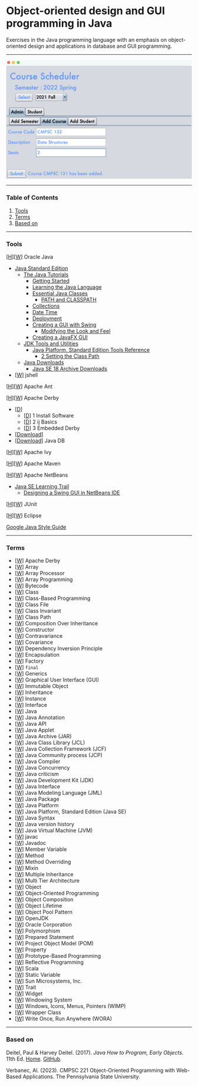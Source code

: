 # Object-oriented design and GUI programming in Java

Exercises in the Java programming language with an emphasis on object-oriented design and applications in database and GUI programming.

---

![](6_CourseSchedulerGUI/img/05.png)

---

### Table of Contents
1. [Tools](#tools)
2. [Terms](#terms)
3. [Based on](#based-on)

---

### Tools

[[H](https://docs.oracle.com/en/java/index.html)][[W](https://en.wikipedia.org/wiki/Java_(programming_language))] Oracle Java
* [Java Standard Edition](https://docs.oracle.com/en/java/javase/index.html)
  * [The Java Tutorials](https://docs.oracle.com/javase/tutorial/)
    * [Getting Started](https://docs.oracle.com/javase/tutorial/getStarted/index.html)
    * [Learning the Java Language](https://docs.oracle.com/javase/tutorial/java/index.html)
    * [Essential Java Classes](https://docs.oracle.com/javase/tutorial/essential/index.html)
      * [PATH and CLASSPATH](https://docs.oracle.com/javase/tutorial/essential/environment/paths.html)
    * [Collections](https://docs.oracle.com/javase/tutorial/collections/index.html)
    * [Date Time](https://docs.oracle.com/javase/tutorial/datetime/index.html)
    * [Deployment](https://docs.oracle.com/javase/tutorial/deployment/index.html)
    * [Creating a GUI with Swing](https://docs.oracle.com/javase/tutorial/uiswing/index.html)
      * [Modifying the Look and Feel](https://docs.oracle.com/javase/tutorial/uiswing/lookandfeel/index.html)
    * [Creating a JavaFX GUI](https://docs.oracle.com/javase/8/javase-clienttechnologies.htm)
  * [JDK Tools and Utilities](https://docs.oracle.com/javase/8/docs/technotes/tools/)
    * [Java Platform, Standard Edition Tools Reference](https://docs.oracle.com/javase/8/docs/technotes/tools/windows/)
      * [2 Setting the Class Path](https://docs.oracle.com/javase/8/docs/technotes/tools/windows/classpath.html)
  * [Java Downloads](https://www.oracle.com/java/technologies/downloads/)
    * [Java SE 18 Archive Downloads](https://www.oracle.com/java/technologies/javase/jdk18-archive-downloads.html)
* [[W](https://en.wikipedia.org/wiki/JShell)] jshell

[[H](https://ant.apache.org/)][[W](https://en.wikipedia.org/wiki/Apache_Ant)] Apache Ant

[[H](https://db.apache.org/derby/)][[W](https://en.wikipedia.org/wiki/Apache_Derby)] Apache Derby
* [[D](https://db.apache.org/derby/quick_start.html)]
  * [[D](https://db.apache.org/derby/papers/DerbyTut/install_software.html)] 1 Install Software
  * [[D](https://db.apache.org/derby/papers/DerbyTut/ij_intro.html)] 2 ij Basics
  * [[D](https://db.apache.org/derby/papers/DerbyTut/embedded_intro.html)] 3 Embedded Derby
* [[Download](https://db.apache.org/derby/derby_downloads.html)]
* [[Download](https://www.oracle.com/java/technologies/javadb-downloads.html)] Java DB

[[H](https://ant.apache.org/ivy/)][[W](https://en.wikipedia.org/wiki/Apache_Ivy)] Apache Ivy

[[H](https://maven.apache.org)][[W](https://en.wikipedia.org/wiki/Apache_Maven)] Apache Maven

[[H](https://netbeans.apache.org/)][[W](https://en.wikipedia.org/wiki/NetBeans)] Apache NetBeans
* [Java SE Learning Trail](https://netbeans.apache.org/kb/docs/java/)
  * [Designing a Swing GUI in NetBeans IDE](https://netbeans.apache.org/kb/docs/java/quickstart-gui.html)

[[H](https://junit.org)][[W](https://en.wikipedia.org/wiki/JUnit)] JUnit

[[H](https://www.eclipse.org/ide/)][[W](https://en.wikipedia.org/wiki/Eclipse_(software))] Eclipse

[Google Java Style Guide](https://google.github.io/styleguide/javaguide.html)

---

### Terms

* [[W](https://en.wikipedia.org/wiki/Apache_Derby)] Apache Derby
* [[W](https://en.wikipedia.org/wiki/Array_(data_structure))] Array
* [[W](https://en.wikipedia.org/wiki/Vector_processor)] Array Processor
* [[W](https://en.wikipedia.org/wiki/Array_programming)] Array Programming
* [[W](https://en.wikipedia.org/wiki/Java_bytecode)] Bytecode
* [[W](https://en.wikipedia.org/wiki/Class_(computer_programming))] Class
* [[W](https://en.wikipedia.org/wiki/Class-based_programming)] Class-Based Programming
* [[W](https://en.wikipedia.org/wiki/Java_class_file)] Class File
* [[W](https://en.wikipedia.org/wiki/Class_invariant)] Class Invariant
* [[W](https://en.wikipedia.org/wiki/Classpath)] Class Path
* [[W](https://en.wikipedia.org/wiki/Composition_over_inheritance)] Composition Over Inheritance
* [[W](https://en.wikipedia.org/wiki/Constructor_(object-oriented_programming))] Constructor
* [[W](https://en.wikipedia.org/wiki/Covariance_and_contravariance_(computer_science))] Contravariance
* [[W](https://en.wikipedia.org/wiki/Covariance_and_contravariance_(computer_science))] Covariance
* [[W](https://en.wikipedia.org/wiki/Dependency_inversion_principle)] Dependency Inversion Principle
* [[W](https://en.wikipedia.org/wiki/Encapsulation_(computer_programming))] Encapsulation
* [[W](https://en.wikipedia.org/wiki/Factory_(object-oriented_programming))] Factory
* [[W](https://en.wikipedia.org/wiki/Final_(Java))] `final`
* [[W](https://en.wikipedia.org/wiki/Generics_in_Java)] Generics
* [[W](https://en.wikipedia.org/wiki/Graphical_user_interface)] Graphical User Interface (GUI)
* [[W](https://en.wikipedia.org/wiki/Immutable_object)] Immutable Object
* [[W](https://en.wikipedia.org/wiki/Inheritance_(object-oriented_programming))] Inheritance
* [[W](https://en.wikipedia.org/wiki/Instance_(computer_science))] Instance
* [[W](https://en.wikipedia.org/wiki/Interface_(object-oriented_programming))] Interface
* [[W](https://en.wikipedia.org/wiki/Java_(programming_language))] Java
* [[W](https://en.wikipedia.org/wiki/Java_annotation)] Java Annotation
* [[W](https://en.wikipedia.org/wiki/List_of_Java_APIs)] Java API
* [[W](https://en.wikipedia.org/wiki/Java_applet)] Java Applet
* [[W](https://en.wikipedia.org/wiki/JAR_(file_format))] Java Archive (JAR)
* [[W](https://en.wikipedia.org/wiki/Java_Class_Library)] Java Class Library (JCL)
* [[W](https://en.wikipedia.org/wiki/Java_collections_framework)] Java Collection Framework (JCF)
* [[W](https://en.wikipedia.org/wiki/Java_Community_Process)] Java Community process (JCP)
* [[W](https://en.wikipedia.org/wiki/Java_compiler)] Java Compiler
* [[W](https://en.wikipedia.org/wiki/Java_concurrency)] Java Concurrency
* [[W](https://en.wikipedia.org/wiki/Criticism_of_Java)] Java criticism
* [[W](https://en.wikipedia.org/wiki/Java_Development_Kit)] Java Development Kit (JDK)
* [[W](https://en.wikipedia.org/wiki/Interface_(Java))] Java Interface
* [[W](https://en.wikipedia.org/wiki/Java_Modeling_Language)] Java Modeling Language (JML)
* [[W](https://en.wikipedia.org/wiki/Java_package)] Java Package
* [[W](https://en.wikipedia.org/wiki/Java_(software_platform))] Java Platform
* [[W](https://en.wikipedia.org/wiki/Java_Platform,_Standard_Edition)] Java Platform, Standard Edition (Java SE)
* [[W](https://en.wikipedia.org/wiki/Java_syntax)] Java Syntax
* [[W](https://en.wikipedia.org/wiki/Java_version_history)] Java version history
* [[W](https://en.wikipedia.org/wiki/Java_virtual_machine)] Java Virtual Machine (JVM)
* [[W](https://en.wikipedia.org/wiki/Javac)] javac
* [[W](https://en.wikipedia.org/wiki/Javadoc)] Javadoc
* [[W](https://en.wikipedia.org/wiki/Member_variable)] Member Variable
* [[W](https://en.wikipedia.org/wiki/Method_(computer_programming))] Method
* [[W](https://en.wikipedia.org/wiki/Method_overriding)] Method Overriding
* [[W](https://en.wikipedia.org/wiki/Mixin)] Mixin
* [[W](https://en.wikipedia.org/wiki/Multiple_inheritance)] Multiple Inheritance
* [[W](https://en.wikipedia.org/wiki/Multitier_architecture)] Multi Tier Architecture
* [[W](https://en.wikipedia.org/wiki/Object_(computer_science))] Object
* [[W](https://en.wikipedia.org/wiki/Object-oriented_programming)] Object-Oriented Programming
* [[W](https://en.wikipedia.org/wiki/Object_composition)] Object Composition
* [[W](https://en.wikipedia.org/wiki/Object_lifetime)] Object Lifetime
* [[W](https://en.wikipedia.org/wiki/Object_pool_pattern)] Object Pool Pattern
* [[W](https://en.wikipedia.org/wiki/OpenJDK)] OpenJDK
* [[W](https://en.wikipedia.org/wiki/Oracle_Corporation)] Oracle Corporation
* [[W](https://en.wikipedia.org/wiki/Polymorphism_(computer_science))] Polymorphism
* [[W](https://en.wikipedia.org/wiki/Prepared_statement)] Prepared Statement
* [W] Project Object Model (POM)
* [[W](https://en.wikipedia.org/wiki/Property_(programming))] Property
* [[W](https://en.wikipedia.org/wiki/Prototype-based_programming)] Prototype-Based Programming
* [[W](https://en.wikipedia.org/wiki/Reflective_programming)] Reflective Programming
* [[W](https://en.wikipedia.org/wiki/Scala_(programming_language))] Scala
* [[W](https://en.wikipedia.org/wiki/Static_variable)] Static Variable
* [[W](https://en.wikipedia.org/wiki/Sun_Microsystems)] Sun Microsystems, Inc.
* [[W](https://en.wikipedia.org/wiki/Trait_(computer_programming))] Trait
* [[W](https://en.wikipedia.org/wiki/Graphical_widget)] Widget
* [[W](https://en.wikipedia.org/wiki/Windowing_system)] Windowing System
* [[W](https://en.wikipedia.org/wiki/WIMP_(computing))] Windows, Icons, Menus, Pointers (WIMP)
* [[W](https://en.wikipedia.org/wiki/Primitive_wrapper_class_in_Java)] Wrapper Class
* [[W](https://en.wikipedia.org/wiki/Write_once,_run_anywhere)] Write Once, Run Anywhere (WORA)

---

### Based on

Deitel, Paul & Harvey Deitel. (2017). _Java How to Program, Early Objects_. 11th Ed. [Home](https://deitel.com/java-how-to-program-11-e-early-objects-version/). [GitHub](https://github.com/pdeitel/JavaHowToProgram11e_EarlyObjects).

Verbanec, Al. (2023). CMPSC 221 Object-Oriented Programming with Web-Based Applications. The Pennsylvania State University.